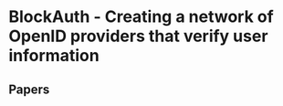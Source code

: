 BlockAuth - Creating a network of OpenID providers that verify user information
================================================================




Papers
--------------------
